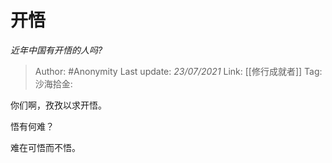 # 开悟
*近年中国有开悟的人吗?*

> Author: #Anonymity
> Last update: *23/07/2021*
> Link: [[修行成就者]]
> Tag:
> 沙海拾金:

你们啊，孜孜以求开悟。

悟有何难？

难在可悟而不悟。
